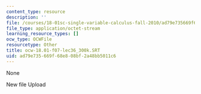 ```yaml
---
content_type: resource
description: ''
file: /courses/18-01sc-single-variable-calculus-fall-2010/ad79e735669f68e808bf2a48bb5011c6_ocw-18.01-f07-lec36_300k.SRT
file_type: application/octet-stream
learning_resource_types: []
ocw_type: OCWFile
resourcetype: Other
title: ocw-18.01-f07-lec36_300k.SRT
uid: ad79e735-669f-68e8-08bf-2a48bb5011c6
---
```

None

New file Upload